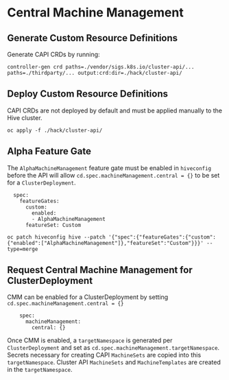 # Central Machine Management

## Generate Custom Resource Definitions

Generate CAPI CRDs by running:

```
controller-gen crd paths=./vendor/sigs.k8s.io/cluster-api/... paths=./thirdparty/... output:crd:dir=./hack/cluster-api/
```

## Deploy Custom Resource Definitions

CAPI CRDs are not deployed by default and must be applied manually to the Hive cluster.

```
oc apply -f ./hack/cluster-api/
```

## Alpha Feature Gate

The `AlphaMachineManagement` feature gate must be enabled in `hiveconfig` before the API will allow `cd.spec.machineManagement.central = {}` to be set for a `ClusterDeployment`.

```
  spec:
    featureGates:
      custom:
        enabled:
        - AlphaMachineManagement
      featureSet: Custom
```

```
oc patch hiveconfig hive --patch '{"spec":{"featureGates":{"custom":{"enabled":["AlphaMachineManagement"]},"featureSet":"Custom"}}}' --type=merge
```

## Request Central Machine Management for ClusterDeployment

CMM can be enabled for a ClusterDeployment by setting `cd.spec.machineManagement.central = {}`

```
    spec:
      machineManagement:
        central: {}
```

Once CMM is enabled, a `targetNamespace` is generated per `ClusterDeployment` and set as `cd.spec.machineManagement.targetNamespace`. Secrets necessary for creating CAPI `MachineSets` are copied into this `targetNamespace`. Cluster API `MachineSets` and `MachineTemplates` are created in the `targetNamespace`.